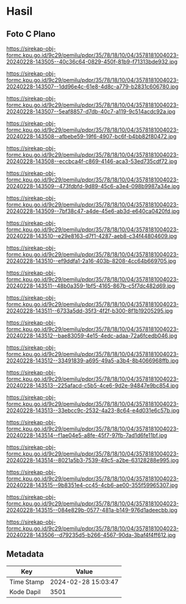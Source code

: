 # Hasil

## Foto C Plano

https://sirekap-obj-formc.kpu.go.id/9c29/pemilu/pdpr/35/78/18/10/04/3578181004023-20240228-143505--40c36c64-0829-450f-81b9-f71313bde932.jpg

https://sirekap-obj-formc.kpu.go.id/9c29/pemilu/pdpr/35/78/18/10/04/3578181004023-20240228-143507--1dd96e4c-61e8-4d8c-a779-b2831c606780.jpg

https://sirekap-obj-formc.kpu.go.id/9c29/pemilu/pdpr/35/78/18/10/04/3578181004023-20240228-143507--5eaf8857-d7db-40c7-a119-9c514acdc92a.jpg

https://sirekap-obj-formc.kpu.go.id/9c29/pemilu/pdpr/35/78/18/10/04/3578181004023-20240228-143508--afbebe59-19f6-4907-bc6f-b4bb82f80472.jpg

https://sirekap-obj-formc.kpu.go.id/9c29/pemilu/pdpr/35/78/18/10/04/3578181004023-20240228-143508--eccbca4f-c869-4146-aca3-53ed735cdf72.jpg

https://sirekap-obj-formc.kpu.go.id/9c29/pemilu/pdpr/35/78/18/10/04/3578181004023-20240228-143509--473fdbfd-9d89-45c6-a3e4-098b9987a34e.jpg

https://sirekap-obj-formc.kpu.go.id/9c29/pemilu/pdpr/35/78/18/10/04/3578181004023-20240228-143509--7bf38c47-a4de-45e6-ab3d-e640ca0420fd.jpg

https://sirekap-obj-formc.kpu.go.id/9c29/pemilu/pdpr/35/78/18/10/04/3578181004023-20240228-143510--e29e8163-d7f1-4287-aeb8-c34f44804609.jpg

https://sirekap-obj-formc.kpu.go.id/9c29/pemilu/pdpr/35/78/18/10/04/3578181004023-20240228-143510--ef9ddfa1-2a16-403b-8208-4cc64b669705.jpg

https://sirekap-obj-formc.kpu.go.id/9c29/pemilu/pdpr/35/78/18/10/04/3578181004023-20240228-143511--48b0a359-1bf5-4165-867b-c5f7dc482d69.jpg

https://sirekap-obj-formc.kpu.go.id/9c29/pemilu/pdpr/35/78/18/10/04/3578181004023-20240228-143511--6733a5dd-35f3-4f2f-b300-8f1b19205295.jpg

https://sirekap-obj-formc.kpu.go.id/9c29/pemilu/pdpr/35/78/18/10/04/3578181004023-20240228-143512--bae83059-4e15-4edc-adaa-72a6fcedb046.jpg

https://sirekap-obj-formc.kpu.go.id/9c29/pemilu/pdpr/35/78/18/10/04/3578181004023-20240228-143512--33491839-a695-49a5-a3b4-8b4066968ffb.jpg

https://sirekap-obj-formc.kpu.go.id/9c29/pemilu/pdpr/35/78/18/10/04/3578181004023-20240228-143513--225afacd-c5b5-4ce6-9d2e-94847e9bc854.jpg

https://sirekap-obj-formc.kpu.go.id/9c29/pemilu/pdpr/35/78/18/10/04/3578181004023-20240228-143513--33ebcc9c-2532-4a23-8c64-e4d031e6c57b.jpg

https://sirekap-obj-formc.kpu.go.id/9c29/pemilu/pdpr/35/78/18/10/04/3578181004023-20240228-143514--f1ae04e5-a8fe-45f7-97fb-7ad1d6fe11bf.jpg

https://sirekap-obj-formc.kpu.go.id/9c29/pemilu/pdpr/35/78/18/10/04/3578181004023-20240228-143514--8021a5b3-7539-49c5-a2be-63128288e995.jpg

https://sirekap-obj-formc.kpu.go.id/9c29/pemilu/pdpr/35/78/18/10/04/3578181004023-20240228-143515--9b8351e4-cc45-4cb6-ae00-355f59965307.jpg

https://sirekap-obj-formc.kpu.go.id/9c29/pemilu/pdpr/35/78/18/10/04/3578181004023-20240228-143515--084e829b-0577-481a-b149-976d1adeecbb.jpg

https://sirekap-obj-formc.kpu.go.id/9c29/pemilu/pdpr/35/78/18/10/04/3578181004023-20240228-143506--d79235d5-b266-4567-90da-3baf4f4ff612.jpg


## Metadata

| Key        | Value               |
| ---------- | ------------------- |
| Time Stamp | 2024-02-28 15:03:47 |
| Kode Dapil | 3501                |



